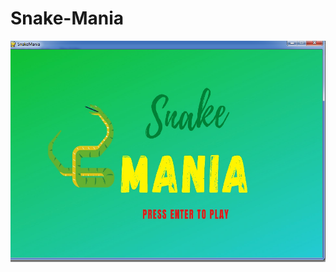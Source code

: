 # Snake-Mania
 ![alt tag](https://github.com/Saurabhtiwarii/Snake-Mania/blob/master/SnakeMania.png) 
